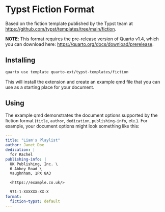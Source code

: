 # Typst Fiction Format

Based on the fiction template published by the Typst team at <https://github.com/typst/templates/tree/main/fiction>.

**NOTE**: This format requires the pre-release version of Quarto v1.4, which you can download here: <https://quarto.org/docs/download/prerelease>.

## Installing

```bash
quarto use template quarto-ext/typst-templates/fiction
```

This will install the extension and create an example qmd file that you can use as a starting place for your document.

## Using

The example qmd demonstrates the document options supported by the fiction format (`title`, `author`, `dedication`, `publishing-info`, etc.). For example, your document options might look something like this:

```yaml
---
title: "Liam's Playlist"
author: Janet Doe
dedication: |
  for Rachel
publishing-info: |
  UK Publishing, Inc. \
  6 Abbey Road \
  Vaughnham, 1PX 8A3

  <https://example.co.uk/>

  971-1-XXXXXX-XX-X
format:
  fiction-typst: default
---
```
